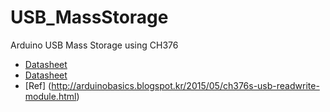 # USB_MassStorage
Arduino USB Mass Storage using CH376

- [Datasheet](./datasheet/ch376ds1.pdf)
- [Datasheet](https://github.com/jbkim/USB_MassStorage/blob/master/datasheet/ch376ds1.pdf)
- [Ref] (http://arduinobasics.blogspot.kr/2015/05/ch376s-usb-readwrite-module.html)
